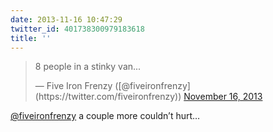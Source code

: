 ```yaml
---
date: 2013-11-16 10:47:29
twitter_id: 401738300979183618
title: ''
---
```


<blockquote class="twitter-tweet"><p lang="en" dir="ltr">8 people in a stinky van...</p>&mdash; Five Iron Frenzy ([@fiveironfrenzy](https://twitter.com/fiveironfrenzy)) <a href="https://twitter.com/fiveironfrenzy/status/401736560464232448?ref_src=twsrc%5Etfw">November 16, 2013</a></blockquote>
<script async src="https://platform.twitter.com/widgets.js" charset="utf-8"></script>

[@fiveironfrenzy](https://twitter.com/fiveironfrenzy) a couple more couldn’t hurt…

